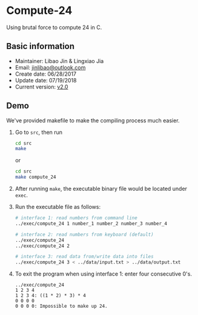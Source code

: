 # Compute-24

Using brutal force to compute 24 in C.

## Basic information

* Maintainer: Libao Jin & Lingxiao Jia
* Email: [jinlibao@outlook.com](mailto:jinlibao@outlook.com?subject=[GitHub]%20Compute-24)
* Create date: 06/28/2017
* Update date: 07/19/2018
* Current version: [v2.0](https://github.com/jinlibao/Compute-24/tree/v2.0)

## Demo

We've provided makefile to make the compiling process much easier.

1. Go to `src`, then run

    ```bash
    cd src
    make
    ```

    or

    ```bash
    cd src
    make compute_24
    ```

2. After running `make`, the executable binary file would be located under `exec`.
3. Run the executable file as follows:

    ```bash
    # interface 1: read numbers from command line
    ../exec/compute_24 1 number_1 number_2 number_3 number_4

    # interface 2: read numbers from keyboard (default)
    ../exec/compute_24
    ../exec/compute_24 2

    # interface 3: read data from/write data into files
    ../exec/compute_24 3 < ../data/input.txt > ../data/output.txt

    ```
4. To exit the program when using interface 1: enter four consecutive 0's.

    ```
    ../exec/compute_24
    1 2 3 4
    1 2 3 4: ((1 * 2) * 3) * 4
    0 0 0 0
    0 0 0 0: Impossible to make up 24.
    ```

